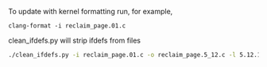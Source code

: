 To update with kernel formatting run, for example,

`clang-format -i reclaim_page.01.c`

clean_ifdefs.py will strip ifdefs from files
```bash
./clean_ifdefs.py -i reclaim_page.01.c -o reclaim_page.5_12.c -l 5.12.1
```

